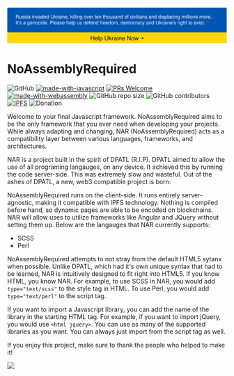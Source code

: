 [![Stand With Ukraine](https://raw.githubusercontent.com/vshymanskyy/StandWithUkraine/main/banner2-direct.svg)](https://stand-with-ukraine.pp.ua)
# NoAssemblyRequired
![GitHub](https://img.shields.io/github/license/awholegnuworld/NoAssemblyRequired?style=for-the-badge)
[![made-with-javascript](https://img.shields.io/badge/Made%20with-JS-blue?style=for-the-badge&logo=javascript&logoColor=lightgrey)](https://www.javascript.com)
[![PRs Welcome](https://img.shields.io/badge/PRs-Welcome-brightgreen?style=for-the-badge&logo=git&logoColor=lightgrey)](http://makeapullrequest.com)
[![made-with-webassembly](https://img.shields.io/badge/Made%20with-WASM-purple?style=for-the-badge&logo=webassembly&logoColor=lightgrey)](https://webassembly.org/)
![GitHub repo size](https://img.shields.io/github/repo-size/awholegnuworld/NoAssemblyRequired?style=for-the-badge)
![GitHub contributors](https://img.shields.io/github/contributors/awholegnuworld/NoAssemblyRequired?style=for-the-badge)
[![IPFS](https://img.shields.io/badge/Use%20with-IPFS-9cf?style=for-the-badge&logo=ipfs)](https://ipfs.io)
![Donation](https://img.shields.io/badge/BTC-bc1pgmp50hn85wx29akdl8pjvmxljgfn0etmf2xhukwq0mttexju3kaql75tz7-orange?style=for-the-badge&logo=bitcoin)

Welcome to your final Javascript framework. NoAssemblyRequired aims to be the only framework that you ever need when developing your projects. While always adapting and changing, NAR (NoAssemblyRequired) acts as a compatibility layer between various languages, frameworks, and architectures.

NAR is a project built in the spirit of DPATL (R.I.P). DPATL aimed to allow the use of all programing langauges, on any device. It achieved this by running the code server-side. This was extremely slow and wasteful. Out of the ashes of DPATL, a new, web3 compatible project is born:

NoAssemblyRequired runs on the client-side. It runs entirely server-agnostic, making it compatible with IPFS technology. Nothing is compiled before hand, so dynamic pages are able to be encoded on blockchains. NAR will allow uses to utilize frameworks like Angular and JQuery without setting them up. Below are the langauges that NAR currently supports:
* SCSS
* Perl

NoAssemblyRequired attempts to not stray from the default HTML5 sytanx when possible. Unlike DPATL, which had it's own unique syntax that had to be learned, NAR is intuitively designed to fit right into HTML5. If you know HTML, you know NAR. For example, to use SCSS in NAR, you would add ```type="text/scss"``` to the style tag in HTML. To use Perl, you would add ```type="text/perl"``` to the script tag.

If you want to import a Javascript library, you can add the name of the library in the starting HTML tag. For example, if you want to import jQuery, you would use ```<html jquery>```. You can use as many of the supported libraries as you want. You can always just import from the script tag as well.

If you enjoy this project, make sure to thank the people who helped to make it!

<a href="https://github.com/awholegnuworld/NoAssemblyRequired/graphs/contributors">
  <img src="https://contrib.rocks/image?repo=awholegnuworld/NoAssemblyRequired" />
</a>
